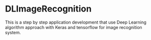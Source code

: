# DLImageRecognition

This is a step by step application development that use Deep Learning algorithm approach with Keras and tensorflow for image recognition system.
